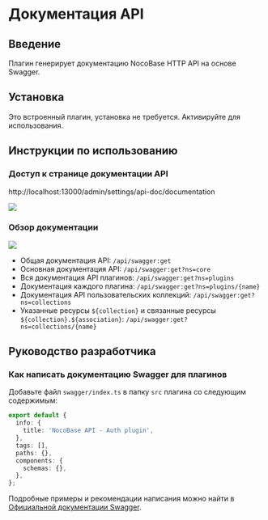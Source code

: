 # Документация API

<PluginInfo name="api-doc"></PluginInfo>

## Введение

Плагин генерирует документацию NocoBase HTTP API на основе Swagger.

## Установка

Это встроенный плагин, установка не требуется. Активируйте для использования.

## Инструкции по использованию

### Доступ к странице документации API

http://localhost:13000/admin/settings/api-doc/documentation

![](https://static-docs.nocobase.com/8db51cf50e3c666aba5a850a0fb664a0.png)

### Обзор документации

![](https://static-docs.nocobase.com/5bb4d3e5bba6c6fdfcd830592e72385b.png)

- Общая документация API: `/api/swagger:get`
- Основная документация API: `/api/swagger:get?ns=core`
- Вся документация API плагинов: `/api/swagger:get?ns=plugins`
- Документация каждого плагина: `/api/swagger:get?ns=plugins/{name}`
- Документация API пользовательских коллекций: `/api/swagger:get?ns=collections`
- Указанные ресурсы `${collection}` и связанные ресурсы `${collection}.${association}`: `/api/swagger:get?ns=collections/{name}`

## Руководство разработчика

### Как написать документацию Swagger для плагинов

Добавьте файл `swagger/index.ts` в папку `src` плагина со следующим содержимым:

```typescript
export default {
  info: {
    title: 'NocoBase API - Auth plugin',
  },
  tags: [],
  paths: {},
  components: {
    schemas: {},
  },
};
```

Подробные примеры и рекомендации написания можно найти в [Официальной документации Swagger](https://swagger.io/docs/specification/about/).
